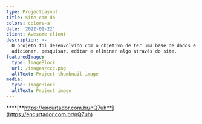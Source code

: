 ```yaml
---
type: ProjectLayout
title: Site com db
colors: colors-a
date: '2022-01-22'
client: Awesome client
description: >-
  O projeto foi desenvolvido com o objetivo de ter uma base de dados e conseguir
  adicionar, pesquisar, editar e eliminar algo através do site.
featuredImage:
  type: ImageBlock
  url: /images/ccc.png
  altText: Project thumbnail image
media:
  type: ImageBlock
  altText: Project image
---
```

\*\*\*\*[**https://encurtador.com.br/nQ7uh**](https://encurtador.com.br/nQ7uh)

